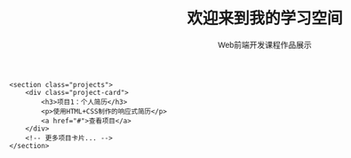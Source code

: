 <!DOCTYPE html>
<html>
<head>
    <title>我的前端作品集</title>
    <style>
        body {
            font-family: 'Microsoft YaHei', sans-serif;
            max-width: 1200px;
            margin: 0 auto;
            padding: 20px;
        }
        .project-card {
            border: 1px solid #ddd;
            border-radius: 8px;
            padding: 15px;
            margin: 10px 0;
            transition: transform 0.3s;
        }
        .project-card:hover {
            transform: translateY(-5px);
            box-shadow: 0 5px 15px rgba(0,0,0,0.1);
        }
    </style>
</head>
<body>
    <header>
        <h1>欢迎来到我的学习空间</h1>
        <p>Web前端开发课程作品展示</p>
    </header>
    
    <section class="projects">
        <div class="project-card">
            <h3>项目1：个人简历</h3>
            <p>使用HTML+CSS制作的响应式简历</p>
            <a href="#">查看项目</a>
        </div>
        <!-- 更多项目卡片... -->
    </section>
</body>
</html>
